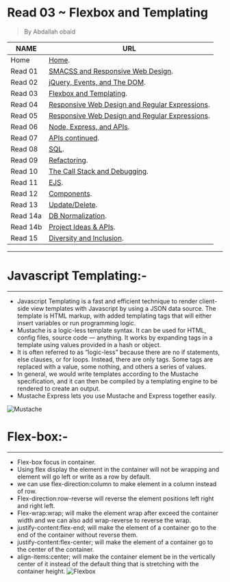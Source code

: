 # Read 03 ~ Flexbox and Templating
> By Abdallah obaid

**NAME**     | **URL**
------------ | -------------
Home         | [Home](https://abdallah-obaid.github.io/reading-notes-301/).
 Read 01     | [SMACSS and Responsive Web Design](https://abdallah-obaid.github.io/reading-notes-301/class-01).
 Read 02     | [jQuery, Events, and The DOM](https://abdallah-obaid.github.io/reading-notes-301/class-02).
 Read 03     | [Flexbox and Templating](https://abdallah-obaid.github.io/reading-notes-301/class-03).
 Read 04     | [Responsive Web Design and Regular Expressions](https://abdallah-obaid.github.io/reading-notes-301/class-04).
 Read 05     | [Responsive Web Design and Regular Expressions](https://abdallah-obaid.github.io/reading-notes-301/class-05).
 Read 06     | [Node, Express, and APIs](https://abdallah-obaid.github.io/reading-notes-301/class-06).
 Read 07     | [APIs continued](https://abdallah-obaid.github.io/reading-notes-301/class-07).
 Read 08     | [SQL](https://abdallah-obaid.github.io/reading-notes-301/class-08).
 Read 09     | [Refactoring](https://abdallah-obaid.github.io/reading-notes-301/class-09).
 Read 10     | [The Call Stack and Debugging](https://abdallah-obaid.github.io/reading-notes-301/class-10).
 Read 11     | [EJS](https://abdallah-obaid.github.io/reading-notes-301/class-11).
 Read 12     | [Components](https://abdallah-obaid.github.io/reading-notes-301/class-12).
 Read 13     | [Update/Delete](https://abdallah-obaid.github.io/reading-notes-301/class-13).
 Read 14a    | [DB Normalization](https://abdallah-obaid.github.io/reading-notes-301/class-14a).
 Read 14b    | [Project Ideas & APIs](https://abdallah-obaid.github.io/reading-notes-301/class-14b).
 Read 15     | [Diversity and Inclusion](https://abdallah-obaid.github.io/reading-notes-301/class-15).

 
----------------------------------
# Javascript Templating:-
----------------------------------
 * Javascript Templating is a fast and efficient technique to render client-side view templates with Javascript by using a JSON data source. The template is HTML markup, with added templating tags that will either insert variables or run programming logic.
 * Mustache is a logic-less template syntax. It can be used for HTML, config files, source code — anything. It works by      expanding tags in a template using values provided in a hash or object. 
 * It is often referred to as “logic-less” because there are no if statements, else clauses, or for loops. Instead, there are only tags. Some tags are replaced with a value, some nothing, and others a series of values.
 * In general, we would write templates according to the Mustache specification, and it can then be compiled by a templating engine to be rendered to create an output.
 * Mustache Express lets you use Mustache and Express together easily.

![Mustache](https://media.giphy.com/media/Z4NLF0caXuVYk/giphy.gif)

# Flex-box:-
----------------------------------
 * Flex-box focus in container.
 * Using flex display the element in the container will not be wrapping and element will go left or write as a row by default.
 * we can use flex-direction:column to make element in a column instead of row.
 * Flex-direction:row-reverse will reverse the element positions left right and right left.
 * Flex-wrap:wrap; will make the element wrap after exceed the container width and we can also add wrap-reverse to reverse the wrap.
 * justify-content:flex-end; will make the element of a container go to the end of the container without reverse them.
 * justify-content:flex-center; will make the element of a container go to the center of the container.
 * align-items:center; will make the container element be in the vertically center of it instead of the default thing that is stretching with the container height.
![Flexbox](https://media2.giphy.com/media/k5EMENIQciDOo/giphy.gif)

